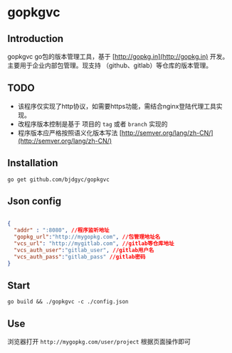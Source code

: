 # gopkgvc

## Introduction
gopkgvc
go包的版本管理工具，基于 [http://gopkg.in](http://gopkg.in) 开发。
主要用于企业内部包管理。现支持 （github、gitlab）等仓库的版本管理。

## TODO
* 该程序仅实现了http协议，如需要https功能，需结合nginx登陆代理工具实现。
* 改程序版本控制是基于 项目的 `tag` 或者 `branch` 实现的
* 程序版本应严格按照语义化版本写法 [http://semver.org/lang/zh-CN/](http://semver.org/lang/zh-CN/)

## Installation

`go get github.com/bjdgyc/gopkgvc`

## Json config

``` json

{
  "addr" : ":8080", //程序监听地址
  "gopkg_url":"http://mygopkg.com", //包管理地址名
  "vcs_url": "http://mygitlab.com", //gitlab等仓库地址
  "vcs_auth_user":"gitlab_user", //gitlab用户名
  "vcs_auth_pass":"gitlab_pass" //gitlab密码
}


```

## Start

`go build && ./gopkgvc -c ./config.json`


## Use
浏览器打开 `http://mygopkg.com/user/project` 根据页面操作即可